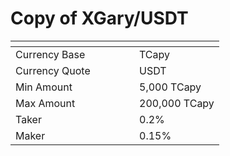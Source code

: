 # Copy of XGary/USDT

<table data-header-hidden><thead><tr><th width="182"></th><th></th></tr></thead><tbody><tr><td>Currency Base</td><td>TCapy</td></tr><tr><td>Currency Quote</td><td>USDT</td></tr><tr><td>Min Amount</td><td>5,000 TCapy</td></tr><tr><td>Max Amount</td><td>200,000 TCapy</td></tr><tr><td>Taker</td><td>0.2%</td></tr><tr><td>Maker</td><td>0.15%</td></tr></tbody></table>

